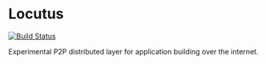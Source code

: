# Locutus 

[![Build Status](https://github.com/freenet/locutus/actions/workflows/build.yml/badge.svg)](https://github.com/freenet/locutus/actions/workflows/build.yml)

Experimental P2P distributed layer for application building over the internet.
